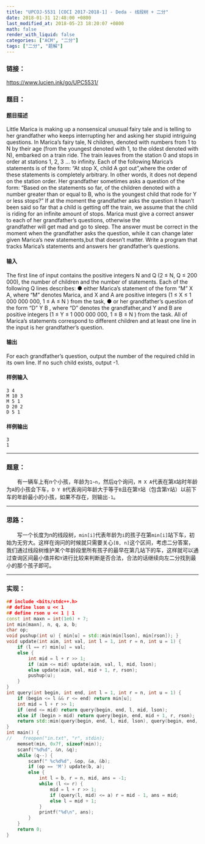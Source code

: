 ```yaml
---
title: "UPCOJ-5531 [COCI 2017-2018-1] - Deda - 线段树 + 二分"
date: 2018-01-31 12:48:00 +0800
last_modified_at: 2018-05-23 18:20:07 +0800
math: false
render_with_liquid: false
categories: ["ACM", "二分"]
tags: ["二分", "题解"]
---
```


### 链接：

https://www.lucien.ink/go/UPC5531/

### 题目：

#### 题目描述
Little Marica is making up a nonsensical unusual fairy tale and is telling to her grandfather who keeps interrupting her and asking her stupid intriguing questions. 
In Marica’s fairy tale, N children, denoted with numbers from 1 to N by their age (from the youngest denoted with 1, to the oldest denoted with N), embarked on a train ride. The train leaves from the station 0 and stops in order at stations 1, 2, 3 … to infinity. 
Each of the following Marica’s statements is of the form: “At stop X, child A got out”,where the order of these statements is completely arbitrary. In other words, it does not 
depend on the station order. Her grandfather sometimes asks a question of the form: 
“Based on the statements so far, of the children denoted with a number greater than
or equal to B, who is the youngest child that rode for Y or less stops?” If at the 
moment the grandfather asks the question it hasn’t been said so far that a child is getting off the train, we assume that the child is riding for an infinite amount of stops.
Marica must give a correct answer to each of her grandfather’s questions, otherwise the  
grandfather will get mad and go to sleep. The answer must be correct in the moment when 
the grandfather asks the question, while it can change later given Marica’s new statements,but that doesn’t matter. Write a program that tracks Marica’s statements and answers her grandfather’s questions. 
#### 输入
The first line of input contains the positive integers N and Q (2 ≤ N, Q ≤ 200 000), the  number of children and the number of statements. Each of the following Q lines describes: 
● either Marica’s statement of the form “M” X A, where “M” denotes Marica, and X and A are positive integers (1 ≤ X ≤ 1 000 000 000, 1 ≤ A ≤ N ) from the task, 
● or her grandfather’s question of the form “D” Y B , where “D” denotes the grandfather,and Y and B are positive integers (1 ≤ Y ≤ 1 000 000 000, 1 ≤ B ≤ N ) from the task. 
All of Marica’s statements correspond to different children and at least one line in the input is her grandfather’s question. 
#### 输出
For each grandfather’s question, output the number of the required child in its own line. If no such child exists, output -1. 
#### 样例输入
```
3 4
M 10 3
M 5 1
D 20 2
D 5 1
```
#### 样例输出
```
3
1
```

---
### 题意：

&emsp;&emsp;有一辆车上有n个小孩，年龄为`1~n`，然后q个询问，`M X A`代表在第`X`站时年龄为`A`的小孩会下车，`D Y B`代表询问年龄大于等于`B`且在第`Y`站（包含第`Y`站）以前下车的年龄最小的小孩，如果不存在，则输出`-1`。

---
### 思路：

&emsp;&emsp;写一个长度为n的线段树，`min[i]`代表年龄为`i`的孩子在第`min[i]`站下车，初始为无穷大。这样在询问的时候就只需要关心`[B, n]`这个区间，考虑二分答案，我们通过线段树维护某个年龄段里所有孩子的最早在第几站下的车，这样就可以通过查询区间最小值并和`Y`进行比较来判断是否合法，合法的话继续向左二分找到最小的那个孩子即可。

---
### 实现：

```cpp
## include <bits/stdc++.h>
## define lson u << 1
## define rson u << 1 | 1
const int maxn = int(1e6) + 7;
int min[maxn], n, q, a, b;
char op;
void pushup(int u) { min[u] = std::min(min[lson], min[rson]); }
void update(int aim, int val, int l = 1, int r = n, int u = 1) {
    if (l == r) min[u] = val;
    else {
        int mid = l + r >> 1;
        if (aim <= mid) update(aim, val, l, mid, lson);
        else update(aim, val, mid + 1, r, rson);
        pushup(u);
    }
}
int query(int begin, int end, int l = 1, int r = n, int u = 1) {
    if (begin <= l && r <= end) return min[u];
    int mid = l + r >> 1;
    if (end <= mid) return query(begin, end, l, mid, lson);
    else if (begin > mid) return query(begin, end, mid + 1, r, rson);
    return std::min(query(begin, end, l, mid, lson), query(begin, end, mid + 1, r, rson));
}
int main() {
//    freopen("in.txt", "r", stdin);
    memset(min, 0x7f, sizeof(min));
    scanf("%d%d", &n, &q);
    while (q--) {
        scanf(" %c%d%d", &op, &a, &b);
        if (op == 'M') update(b, a);
        else {
            int l = b, r = n, mid, ans = -1;
            while (l <= r) {
                mid = l + r >> 1;
                if (query(l, mid) <= a) r = mid - 1, ans = mid;
                else l = mid + 1;
            }
            printf("%d\n", ans);
        }
    }
    return 0;
}
```